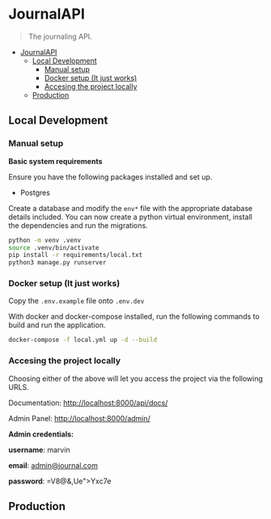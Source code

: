 # JournalAPI
> The journaling API.

- [JournalAPI](#journalapi)
  - [Local Development](#local-development)
    - [Manual setup](#manual-setup)
    - [Docker setup (It just works)](#docker-setup-it-just-works)
    - [Accesing the project locally](#accesing-the-project-locally)
  - [Production](#production)

## Local Development

### Manual setup

**Basic system requirements**

Ensure you have the following packages installed and set up.

 - Postgres
 
Create a database and modify the `env*` file with the appropriate database details included. 
You can now create a python virtual environment, install the dependencies and run the migrations.


```bash
python -m venv .venv
source .venv/bin/activate
pip install -r requirements/local.txt
python3 manage.py runserver
```

### Docker setup (It just works)

Copy the `.env.example` file onto `.env.dev`

With docker and docker-compose installed, run the following commands to build and run the application.

```bash
docker-compose -f local.yml up -d --build
```

### Accesing the project locally

Choosing either of the above will let you access the project via the following URLS.

Documentation: [http://localhost:8000/api/docs/](http://localhost:8000/api/docs/)

Admin Panel: [http://localhost:8000/admin/](http://localhost:8000/admin/)


**Admin credentials:**

**username**: marvin

**email**: admin@journal.com

**password**: =V8@&,Ue">Yxc7e

## Production 